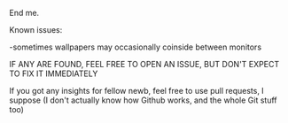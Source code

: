 End me.

Known issues:

-sometimes wallpapers may occasionally coinside between monitors


IF ANY ARE FOUND, FEEL FREE TO OPEN AN ISSUE, BUT DON'T EXPECT TO FIX IT IMMEDIATELY

If you got any insights for fellow newb, feel free to use pull requests, I suppose (I don't actually know how Github works, and the whole Git stuff too)
